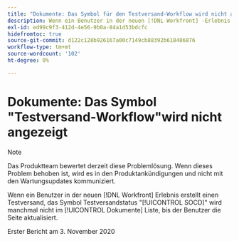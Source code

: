 ```yaml
---
title: "Dokumente: Das Symbol für den Testversand-Workflow wird nicht angezeigt."
description: Wenn ein Benutzer in der neuen [!DNL Workfront] -Erlebnis einen Testversand erstellt, wird das Testversandstatussymbol "SOCD"manchmal nicht in der Liste "Dokumente"angezeigt, bis der Benutzer die Seite aktualisiert.
exl-id: ed99c9f3-412d-4e56-9b0a-84a1d53bdcfc
hidefromtoc: true
source-git-commit: d122c128b926167a00c7149cb88392b618486876
workflow-type: tm+mt
source-wordcount: '102'
ht-degree: 0%

---
```


# Dokumente: Das Symbol &quot;Testversand-Workflow&quot;wird nicht angezeigt

>[!NOTE]
>
>Das Produktteam bewertet derzeit diese Problemlösung. Wenn dieses Problem behoben ist, wird es in den Produktankündigungen und nicht mit den Wartungsupdates kommuniziert.

Wenn ein Benutzer in der neuen [!DNL Workfront] Erlebnis erstellt einen Testversand, das Symbol Testversandstatus &quot;[!UICONTROL SOCD]&quot; wird manchmal nicht im [!UICONTROL Dokumente] Liste, bis der Benutzer die Seite aktualisiert.

Erster Bericht am 3. November 2020
